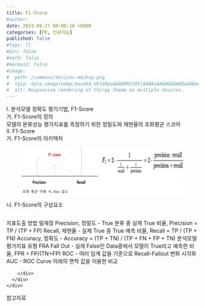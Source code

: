 ```yaml
---
title: F1-Score
#author: 
date: 2023-09-27 00:00:10 +0800
categories: [PE, 인공지능]
published: false
#tags: []
#pin: false
#math: false
#mermaid: false
#image:
#  path: /commons/devices-mockup.png
#  lqip: data:image/webp;base64,UklGRpoAAABXRUJQVlA4WAoAAAAQAAAADwAABwAAQUxQSDIAAAARL0AmbZurmr57yyIiqE8oiG0bejIYEQTgqiDA9vqnsUSI6H+oAERp2HZ65qP/VIAWAFZQOCBCAAAA8AEAnQEqEAAIAAVAfCWkAALp8sF8rgRgAP7o9FDvMCkMde9PK7euH5M1m6VWoDXf2FkP3BqV0ZYbO6NA/VFIAAAA
#  alt: Responsive rendering of Chirpy theme on multiple devices.
---
```


<div class="post-wrap">
  <div class="para">
    <div class="para-title">
      I. 분석모델 정확도 평가기법, F1-Score
    </div>
    <div class="para-cntnt">
      <div class="para">
        <div class="para-title">
          가. F1-Score의 정의
        </div>
        <div class="para-cntnt">
            모델의 분류성능 평가지표를 측정하기 위한 정밀도와 재현율의 조화평균 스코어
        </div>
      </div>
    </div>
  </div>
  
  <div class="para">
    <div class="para-title">
      II. F1-Score
    </div>
    <div class="para-cntnt">
      <div class="para">
        <div class="para-title">
          가. F1-Score의 아키텍처
        </div>
        <div class="para-cntnt">
          <figure class="post-figure">
            <img src="/assets/img/posts/F1-Score.png" alt="F1-Score">
<!--            <figcaption>Source: Unveiling the Metaverse: Exploring Emerging Trends, Multifaceted Perspectives, and Future Challenges</figcaption>-->
          </figure>
        </div>
      </div>
      <div class="para">
        <div class="para-title">
          나. F1-Score의 구성요소
        </div>
        <div class="para-cntnt">
          <table class="post-table">
          </table>
          지표도출 방법 밀재정
  Precision, 정밀도 - True 분류 중 실제 True 비율, Precision = TP / (TP + FP)
  Recall, 재현율 - 실제 True 중 True 예측 비율, Recall = TP / (TP + FN)
  Accuracy, 정확도 - Accuracy = (TP + TN) / (TP + FN + FP + TN)
분석모델 평가지표 유형 FRA
  Fall Out - 실제 False인 Data중에서 모델이 True라고 예측한 비율, FPR = FP/(TN+FP)
  ROC - 여러 임계 값들 기준으로 Recall-Fallout 변화 시각화
  AUC - ROC Curve 아래의 면적 값을 이용한 비교

        </div>
      </div>
    </div>
  </div>

  <div class="refr-wrap">
    <div class="refr-title">
        참고자료
    </div>
    <ol class="refr-list">
    <!--    <li>(나현식, 최대선) <a target="_blank" href="https://scienceon.kisti.re.kr/commons/util/originalView.do?cn=JAKO202225948430499&oCn=JAKO202225948430499&dbt=JAKO&journal=NJOU00291864">메타버스 보안 위협 요소 및 대응 방안 검토</a></li>-->
    <!--    <li>(M. Uddin, S. Manickam, H. Ullah, M. Obaidat and A. Dandoush) <a target="_blank" href="https://ieeexplore.ieee.org/abstract/document/10138386">Unveiling the Metaverse: Exploring Emerging Trends, Multifaceted Perspectives, and Future Challenges</a></li>-->
    </ol>
  </div>
</div>
